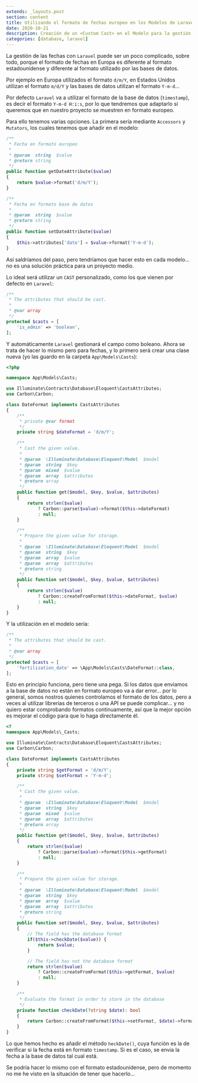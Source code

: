 ```yaml
---
extends: _layouts.post
section: content
title: Utilizando el formato de fechas europeo en los Modelos de Laravel
date: 2020-10-21
description: Creación de un <Custom Cast> en el Modelo para la gestión del formato de fechas en Laravel de forma automática.
categories: [database, laravel]
---
```


La gestión de las fechas con `Laravel` puede ser un poco complicado, sobre todo, porque el formato de fechas en Europa es diferente al formato estadounidense y diferente al formato utilizado por las bases de datos.

Por ejemplo en Europa utilizados el formato `d/m/Y`, en Estados Unidos utilizan el formato `m/d/Y` y las bases de datos utilizan el formato `Y-m-d`...

Por defecto `Laravel` va a utilizar el formato de la base de datos (`timestamp`), es decir el formato `Y-m-d H:i:s`, por lo que tendremos que adaptarlo si queremos que en nuestro proyecto se muestren en formato europeo.

Para ello tenemos varias opciones. La primera sería mediante `Accessors` y `Mutators`, los cuales tenemos que añadir en el modelo:

```php
/**
 * Fecha en formato europeo
 *
 * @param  string  $value
 * @return string
 */
public function getDateAttribute($value)
{
    return $value->format('d/m/Y');
}

/**
 * Fecha en formato base de datos
 *
 * @param  string  $value
 * @return string
 */
public function setDateAttribute($value)
{
    $this->attributes['date'] = $value->format('Y-m-d');
}
```

Así saldríamos del paso, pero tendríamos que hacer esto en cada modelo... no es una solución práctica para un proyecto medio.

Lo ideal será utilizar un `CAST` personalizado, como los que vienen por defecto en `Laravel`:

```php
/**
 * The attributes that should be cast.
 *
 * @var array
 */
protected $casts = [
    'is_admin' => 'boolean',
];
```

Y automáticamente `Laravel` gestionará el campo como boleano. Ahora se trata de hacer lo mismo pero para fechas, y lo primero será crear una clase nueva (yo las guardo en la carpeta `App\Models\Casts`):

```php
<?php

namespace App\Models\Casts;

use Illuminate\Contracts\Database\Eloquent\CastsAttributes;
use Carbon\Carbon;

class DateFormat implements CastsAttributes
{
    /**
     * private @var format
     */
    private string $dateFormat = 'd/m/Y';

    /**
     * Cast the given value.
     *
     * @param  \Illuminate\Database\Eloquent\Model  $model
     * @param  string  $key
     * @param  mixed  $value
     * @param  array  $attributes
     * @return array
     */
    public function get($model, $key, $value, $attributes)
    {
        return strlen($value)
            ? Carbon::parse($value)->format($this->dateFormat)
            : null;
    }

    /**
     * Prepare the given value for storage.
     *
     * @param  \Illuminate\Database\Eloquent\Model  $model
     * @param  string  $key
     * @param  array  $value
     * @param  array  $attributes
     * @return string
     */
    public function set($model, $key, $value, $attributes)
    {
        return strlen($value)
            ? Carbon::createFromFormat($this->dateFormat, $value)
            : null;
    }
}
```

Y la utilización en el modelo sería:

```php
/**
 * The attributes that should be cast.
 *
 * @var array
 */
protected $casts = [
    'fertilization_date' => \App\Models\Casts\DateFormat::class,
];
```

Esto en principio funciona, pero tiene una pega. Si los datos que enviamos a la base de datos no están en formato europeo va a dar error... por lo general, somos nostros quienes controlamos el formato de los datos, pero a veces al utilizar librerías de terceros o una API se puede complicar... y no quiero estar comprobando formatos continuamente, así que la mejor opción es mejorar el código para que lo haga directamente él.

```php
<?
namespace App\Models\_Casts;

use Illuminate\Contracts\Database\Eloquent\CastsAttributes;
use Carbon\Carbon;

class DateFormat implements CastsAttributes
{
    private string $getFormat = 'd/m/Y';
    private string $setFormat = 'Y-m-d';

    /**
     * Cast the given value.
     *
     * @param  \Illuminate\Database\Eloquent\Model  $model
     * @param  string  $key
     * @param  mixed  $value
     * @param  array  $attributes
     * @return array
     */
    public function get($model, $key, $value, $attributes)
    {
        return strlen($value)
            ? Carbon::parse($value)->format($this->getFormat)
            : null;
    }

    /**
     * Prepare the given value for storage.
     *
     * @param  \Illuminate\Database\Eloquent\Model  $model
     * @param  string  $key
     * @param  array  $value
     * @param  array  $attributes
     * @return string
     */
    public function set($model, $key, $value, $attributes)
    {
        // The field has the database format
        if($this->checkDate($value)) {
            return $value;
        }

        // The field has not the database format
        return strlen($value)
            ? Carbon::createFromFormat($this->getFormat, $value)
            : null;
    }

    /**
     * Evaluate the format in order to store in the database
     */
    private function checkDate(?string $date): bool
    {
        return Carbon::createFromFormat($this->setFormat, $date)->format($this->setFormat) === $date;
    }
}
```

Lo que hemos hecho es añadir el método `heckDate()`, cuya función es la de verificar si la fecha está en formato `timestamp`. Si es el caso, se envia la fecha a la base de datos tal cual está. 

Se podría hacer lo mismo con el formato estadounidense, pero de momento no me he visto en la situación de tener que hacerlo...
